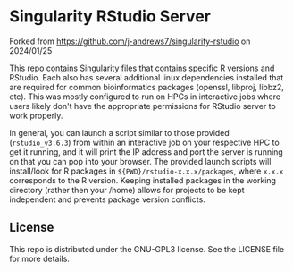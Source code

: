 # Singularity RStudio Server

Forked from https://github.com/j-andrews7/singularity-rstudio on 2024/01/25

This repo contains Singularity files that contains specific R versions and RStudio. Each also has several additional linux dependencies installed that are required for common bioinformatics packages (openssl, libproj, libbz2, etc).
This was mostly configured to run on HPCs in interactive jobs where users likely don't have the appropriate permissions for RStudio server to work properly.

In general, you can launch a script similar to those provided (`rstudio_v3.6.3`) from within an interactive job on your respective HPC to get it running, and it will print the IP address and port the server is running on that you can pop into your browser. The provided launch scripts will install/look for R packages in `${PWD}/rstudio-x.x.x/packages`, where `x.x.x` corresponds to the R version. Keeping installed packages in the working directory (rather then your /home) allows for projects to be kept independent and prevents package version conflicts.

## License

This repo is distributed under the GNU-GPL3 license. See the LICENSE file for more details.
